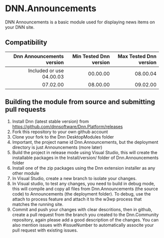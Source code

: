 # DNN.Announcements
DNN Announcements is a basic module used for displaying news items on your DNN site.

## Compatibility
| Dnn Announcements version | Min Tested Dnn version | Max Tested Dnn version |
| -------------------------:| ----------------------:| ----------------------:|
|  Included or use 04.00.03 |               00.00.00 |               08.00.04 |
|                  07.02.00 |               08.00.00 |               09.02.00 |

## Building the module from source and submitting pull requests
1. Install Dnn (latest stable version) from https://github.com/dnnsoftware/Dnn.Platform/releases
2. Fork this repository to your own github account
3. Clone your fork to the Dnn DesktopModules folder
4. Important, the project name id Dnn.Announcements, but the deployment directory is just Announcements (more later)
5. Build the project in release mode using Visual Studio, this will create the installable packages in the Install/version/ folder of Dnn.Announcements folder
6. Install one of the zip packages using the Dnn extension installer as any other module
7. In Visual Studio, create a new branch to isolate your changes.
8. In Visual studio, to test any changes, you need to build in debug mode, this will compile and copy all files from Dnn.Announcements (the source code) to Announcements (the deployment folder). To debug, use the attach to process feature and attach it to the w3wp process that matches the running site.
9. Commit and push your changes with clear descritions, then in github, create a pull request from the branch you created to the Dnn.Community repository, again please add a good description of the changes. You can also mention issues with #issueNumber to automatically associte your pull request with existing issues.